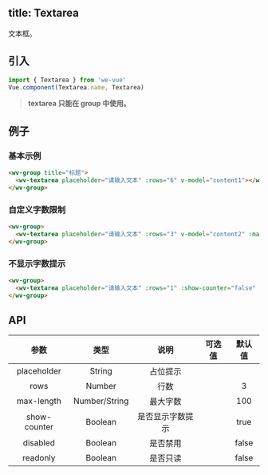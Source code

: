 title: Textarea
---
文本框。

## 引入

```js
import { Textarea } from 'we-vue'
Vue.component(Textarea.name, Textarea)
```

> **textarea 只能在 group 中使用。**

## 例子

### 基本示例

```html
<wv-group title="标题">
  <wv-textarea placeholder="请输入文本" :rows="6" v-model="content1"></wv-textarea>
</wv-group>
```

### 自定义字数限制

```html
<wv-group>
  <wv-textarea placeholder="请输入文本" :rows="3" v-model="content2" :max-length="10"></wv-textarea>
</wv-group>
```

### 不显示字数提示

```html
<wv-group>
  <wv-textarea placeholder="请输入文本" :rows="1" :show-counter="false" v-model="content1"></wv-textarea>
</wv-group>
```

## API

|   参数   |   类型    |   说明   | 可选值  |  默认值  |
| :----: | :-----: | :----: | :--: | :---: |
| placeholder  | String  |  占位提示   |      |       |
| rows  | Number  |  行数   |      |   3    |
| max-length  | Number/String  |  最大字数   |      |   100    |
| show-counter  | Boolean  |  是否显示字数提示   |      |   true    |
| disabled | Boolean | 是否禁用 |      | false |
| readonly | Boolean | 是否只读 |      | false |